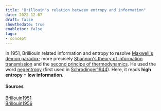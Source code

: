 ```yaml
---
title: "Brillouin's relation between entropy and information"
date: 2022-12-07
draft: false
showthedate: true
enabletoc: false
tags:
- concept
---
```


In 1951, Brilliouin related information and entropy to resolve [Maxwell's demon paradox](concept/Maxwell's%20demon%20paradox.md); more precisely [Shannon's theory of information transmission](concept/Shannon's%20theory%20of%20information%20transmission.md) and the [second principe of thermodynamics](concept/second%20principe%20of%20thermodynamics.md). He used the word  [negentropy](concept/negentropy.md) (first used in [Schrodinger1944](reference/Schrodinger1944.md)). Here, it reads **high entropy = low information**. 

#### Sources

[Brillouin1951](reference/Brillouin1951.md)     
[Brillouin1956](reference/Brillouin1956.md)
